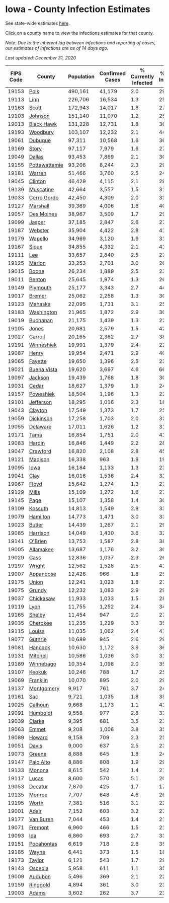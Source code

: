# Iowa - County Infection Estimates

See state-wide estimates [here](/infections/us-ia).

Click on a county name to view the infections estimates for that county.

*Note: Due to the inherent lag between infections and reporting of cases, our estimates of infections are as of 14 days ago.*

*Last updated: December 31, 2020*

|   FIPS Code |                         County |   Population |   Confirmed Cases |   % Currently Infected |   % Total Infected |
|-------------|--------------------------------|--------------|-------------------|------------------------|--------------------|
|       19153 |                   [Polk](polk) |      490,161 |            41,179 |                    2.0 |               29.5 |
|       19113 |                   [Linn](linn) |      226,706 |            16,534 |                    1.3 |               25.5 |
|       19163 |                 [Scott](scott) |      172,943 |            14,017 |                    1.8 |               27.2 |
|       19103 |             [Johnson](johnson) |      151,140 |            11,070 |                    1.2 |               25.7 |
|       19013 |       [Black Hawk](black-hawk) |      131,228 |            12,731 |                    1.8 |               36.1 |
|       19193 |           [Woodbury](woodbury) |      103,107 |            12,232 |                    2.1 |               44.8 |
|       19061 |             [Dubuque](dubuque) |       97,311 |            10,568 |                    1.6 |               36.4 |
|       19169 |                 [Story](story) |       97,117 |             7,979 |                    1.6 |               27.5 |
|       19049 |               [Dallas](dallas) |       93,453 |             7,869 |                    2.1 |               30.2 |
|       19155 | [Pottawattamie](pottawattamie) |       93,206 |             8,244 |                    2.3 |               29.2 |
|       19181 |               [Warren](warren) |       51,466 |             3,760 |                    2.5 |               24.2 |
|       19045 |             [Clinton](clinton) |       46,429 |             4,115 |                    2.1 |               29.5 |
|       19139 |         [Muscatine](muscatine) |       42,664 |             3,557 |                    1.5 |               31.2 |
|       19033 |     [Cerro Gordo](cerro-gordo) |       42,450 |             4,309 |                    2.0 |               33.8 |
|       19127 |           [Marshall](marshall) |       39,369 |             4,006 |                    1.6 |               40.2 |
|       19057 |       [Des Moines](des-moines) |       38,967 |             3,509 |                    1.7 |               29.7 |
|       19099 |               [Jasper](jasper) |       37,185 |             2,847 |                    2.6 |               27.2 |
|       19187 |             [Webster](webster) |       35,904 |             4,422 |                    2.8 |               41.8 |
|       19179 |             [Wapello](wapello) |       34,969 |             3,120 |                    1.9 |               31.8 |
|       19167 |                 [Sioux](sioux) |       34,855 |             4,332 |                    2.1 |               41.5 |
|       19111 |                     [Lee](lee) |       33,657 |             2,840 |                    2.5 |               27.8 |
|       19125 |               [Marion](marion) |       33,253 |             2,701 |                    3.0 |               26.4 |
|       19015 |                 [Boone](boone) |       26,234 |             1,889 |                    2.5 |               23.5 |
|       19011 |               [Benton](benton) |       25,645 |             1,974 |                    1.3 |               26.2 |
|       19149 |           [Plymouth](plymouth) |       25,177 |             3,343 |                    2.7 |               44.5 |
|       19017 |               [Bremer](bremer) |       25,062 |             2,258 |                    1.3 |               30.8 |
|       19123 |             [Mahaska](mahaska) |       22,095 |             1,731 |                    3.1 |               25.5 |
|       19183 |       [Washington](washington) |       21,965 |             1,872 |                    2.9 |               30.2 |
|       19019 |           [Buchanan](buchanan) |       21,175 |             1,439 |                    1.3 |               22.6 |
|       19105 |                 [Jones](jones) |       20,681 |             2,579 |                    1.5 |               42.7 |
|       19027 |             [Carroll](carroll) |       20,165 |             2,362 |                    2.7 |               38.4 |
|       19191 |       [Winneshiek](winneshiek) |       19,991 |             1,379 |                    2.4 |               22.6 |
|       19087 |                 [Henry](henry) |       19,954 |             2,471 |                    2.9 |               40.9 |
|       19065 |             [Fayette](fayette) |       19,650 |             1,396 |                    2.5 |               23.1 |
|       19021 |     [Buena Vista](buena-vista) |       19,620 |             3,697 |                    4.6 |               66.9 |
|       19097 |             [Jackson](jackson) |       19,439 |             1,768 |                    1.8 |               30.1 |
|       19031 |                 [Cedar](cedar) |       18,627 |             1,379 |                    1.9 |               24.9 |
|       19157 |         [Poweshiek](poweshiek) |       18,504 |             1,196 |                    1.3 |               22.6 |
|       19101 |         [Jefferson](jefferson) |       18,295 |             1,016 |                    2.3 |               18.0 |
|       19043 |             [Clayton](clayton) |       17,549 |             1,373 |                    1.7 |               25.9 |
|       19059 |         [Dickinson](dickinson) |       17,258 |             1,703 |                    2.0 |               32.6 |
|       19055 |           [Delaware](delaware) |       17,011 |             1,626 |                    1.2 |               31.5 |
|       19171 |                   [Tama](tama) |       16,854 |             1,751 |                    2.0 |               41.5 |
|       19083 |               [Hardin](hardin) |       16,846 |             1,449 |                    2.2 |               28.6 |
|       19047 |           [Crawford](crawford) |       16,820 |             2,108 |                    2.8 |               45.7 |
|       19121 |             [Madison](madison) |       16,338 |               963 |                    1.9 |               19.0 |
|       19095 |                   [Iowa](iowa) |       16,184 |             1,133 |                    1.3 |               23.6 |
|       19041 |                   [Clay](clay) |       16,016 |             1,536 |                    2.4 |               31.6 |
|       19067 |                 [Floyd](floyd) |       15,642 |             1,274 |                    1.3 |               27.0 |
|       19129 |                 [Mills](mills) |       15,109 |             1,272 |                    1.6 |               27.9 |
|       19145 |                   [Page](page) |       15,107 |             1,358 |                    1.4 |               30.0 |
|       19109 |             [Kossuth](kossuth) |       14,813 |             1,549 |                    2.8 |               33.0 |
|       19079 |           [Hamilton](hamilton) |       14,773 |             1,471 |                    3.0 |               33.1 |
|       19023 |               [Butler](butler) |       14,439 |             1,267 |                    2.1 |               29.2 |
|       19085 |           [Harrison](harrison) |       14,049 |             1,430 |                    3.6 |               32.9 |
|       19141 |             [O'Brien](o'brien) |       13,753 |             1,587 |                    2.8 |               38.2 |
|       19005 |         [Allamakee](allamakee) |       13,687 |             1,176 |                    3.2 |               30.6 |
|       19029 |                   [Cass](cass) |       12,836 |             1,037 |                    2.3 |               26.1 |
|       19197 |               [Wright](wright) |       12,562 |             1,528 |                    2.5 |               41.6 |
|       19007 |         [Appanoose](appanoose) |       12,426 |               966 |                    1.8 |               25.8 |
|       19175 |                 [Union](union) |       12,241 |             1,023 |                    1.8 |               27.4 |
|       19075 |               [Grundy](grundy) |       12,232 |             1,083 |                    2.9 |               29.1 |
|       19037 |         [Chickasaw](chickasaw) |       11,933 |             1,033 |                    1.5 |               28.5 |
|       19119 |                   [Lyon](lyon) |       11,755 |             1,252 |                    2.4 |               34.9 |
|       19165 |               [Shelby](shelby) |       11,454 |               947 |                    2.0 |               27.6 |
|       19035 |           [Cherokee](cherokee) |       11,235 |             1,229 |                    3.3 |               35.4 |
|       19115 |               [Louisa](louisa) |       11,035 |             1,062 |                    2.4 |               41.3 |
|       19077 |             [Guthrie](guthrie) |       10,689 |               945 |                    2.6 |               29.8 |
|       19081 |             [Hancock](hancock) |       10,630 |             1,172 |                    3.9 |               36.1 |
|       19131 |           [Mitchell](mitchell) |       10,586 |             1,036 |                    3.0 |               31.8 |
|       19189 |         [Winnebago](winnebago) |       10,354 |             1,098 |                    2.0 |               35.1 |
|       19107 |               [Keokuk](keokuk) |       10,246 |               788 |                    1.7 |               25.5 |
|       19069 |           [Franklin](franklin) |       10,070 |               895 |                    2.0 |               29.4 |
|       19137 |       [Montgomery](montgomery) |        9,917 |               761 |                    3.7 |               24.0 |
|       19161 |                     [Sac](sac) |        9,721 |             1,035 |                    1.8 |               35.1 |
|       19025 |             [Calhoun](calhoun) |        9,668 |             1,173 |                    1.1 |               41.1 |
|       19091 |           [Humboldt](humboldt) |        9,558 |               977 |                    2.8 |               33.8 |
|       19039 |               [Clarke](clarke) |        9,395 |               681 |                    3.5 |               23.8 |
|       19063 |                 [Emmet](emmet) |        9,208 |             1,006 |                    3.8 |               35.4 |
|       19089 |               [Howard](howard) |        9,158 |               709 |                    2.3 |               25.5 |
|       19051 |                 [Davis](davis) |        9,000 |               637 |                    2.5 |               23.4 |
|       19073 |               [Greene](greene) |        8,888 |               645 |                    1.8 |               24.3 |
|       19147 |         [Palo Alto](palo-alto) |        8,886 |               808 |                    1.9 |               29.5 |
|       19133 |               [Monona](monona) |        8,615 |               542 |                    1.4 |               21.2 |
|       19117 |                 [Lucas](lucas) |        8,600 |               570 |                    5.1 |               20.6 |
|       19053 |             [Decatur](decatur) |        7,870 |               425 |                    1.7 |               17.4 |
|       19135 |               [Monroe](monroe) |        7,707 |               648 |                    4.6 |               26.9 |
|       19195 |                 [Worth](worth) |        7,381 |               516 |                    3.1 |               22.6 |
|       19001 |                 [Adair](adair) |        7,152 |               603 |                    3.2 |               27.2 |
|       19177 |         [Van Buren](van-buren) |        7,044 |               453 |                    1.4 |               21.7 |
|       19071 |             [Fremont](fremont) |        6,960 |               466 |                    1.5 |               21.6 |
|       19093 |                     [Ida](ida) |        6,860 |               693 |                    2.7 |               33.0 |
|       19151 |       [Pocahontas](pocahontas) |        6,619 |               718 |                    2.6 |               35.4 |
|       19185 |                 [Wayne](wayne) |        6,441 |               373 |                    1.5 |               18.9 |
|       19173 |               [Taylor](taylor) |        6,121 |               543 |                    1.7 |               29.6 |
|       19143 |             [Osceola](osceola) |        5,958 |               611 |                    1.1 |               35.0 |
|       19009 |             [Audubon](audubon) |        5,496 |               369 |                    2.1 |               22.4 |
|       19159 |           [Ringgold](ringgold) |        4,894 |               361 |                    3.0 |               23.6 |
|       19003 |                 [Adams](adams) |        3,602 |               262 |                    3.7 |               23.1 |